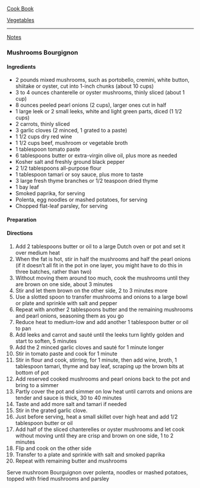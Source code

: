 [Cook Book](https://github.com/vmsmith/CookBook/blob/master/README.md)  

[Vegetables](https://github.com/vmsmith/CookBook/blob/master/vegetables.md)  

-----  

[Notes](https://github.com/vmsmith/CookBook/blob/master/notes.md)  

### Mushrooms Bourgignon  

#### Ingredients  

* 2 pounds mixed mushrooms, such as portobello, cremini, white button, shiitake or oyster, cut into 1-inch chunks (about 10 cups)
* 3 to 4 ounces chanterelle or oyster mushrooms, thinly sliced (about 1 cup)
* 8 ounces peeled pearl onions (2 cups), larger ones cut in half
* 1 large leek or 2 small leeks, white and light green parts, diced (1 1/2 cups)
* 2 carrots, thinly sliced
* 3 garlic cloves (2 minced, 1 grated to a paste)
* 1 1/2 cups dry red wine
* 1 1/2 cups beef, mushroom or vegetable broth
* 1 tablespoon tomato paste
* 6 tablespoons butter or extra-virgin olive oil, plus more as needed
* Kosher salt and freshly ground black pepper
* 2 1/2 tablespoons all-purpose flour
* 1 tablespoon tamari or soy sauce, plus more to taste
* 3 large fresh thyme branches or 1/2 teaspoon dried thyme
* 1 bay leaf
* Smoked paprika, for serving
* Polenta, egg noodles or mashed potatoes, for serving
* Chopped flat-leaf parsley, for serving

#### Preparation  



#### Directions  

1. Add 2 tablespoons butter or oil to a large Dutch oven or pot and set it over medium heat  
2. When the fat is hot, stir in half the mushrooms and half the pearl onions (if it doesn’t all fit in the pot in one layer, you might have to do this in three batches, rather than two)   
3. Without moving them around too much, cook the mushrooms until they are brown on one side, about 3 minutes  
4. Stir and let them brown on the other side, 2 to 3 minutes more  
5. Use a slotted spoon to transfer mushrooms and onions to a large bowl or plate and sprinkle with salt and pepper  
6. Repeat with another 2 tablespoons butter and the remaining mushrooms and pearl onions, seasoning them as you go  
7. Reduce heat to medium-low and add another 1 tablespoon butter or oil to pan  
8. Add leeks and carrot and sauté until the leeks turn lightly golden and start to soften, 5 minutes  
9. Add the 2 minced garlic cloves and sauté for 1 minute longer  
10. Stir in tomato paste and cook for 1 minute  
11. Stir in flour and cook, stirring, for 1 minute, then add wine, broth, 1 tablespoon tamari, thyme and bay leaf, scraping up the brown bits at bottom of pot  
12. Add reserved cooked mushrooms and pearl onions back to the pot and bring to a simmer  
13. Partly cover the pot and simmer on low heat until carrots and onions are tender and sauce is thick, 30 to 40 minutes  
14. Taste and add more salt and tamari if needed  
15. Stir in the grated garlic clove.
16. Just before serving, heat a small skillet over high heat and add 1/2 tablespoon butter or oil  
17. Add half of the sliced chanterelles or oyster mushrooms and let cook without moving until they are crisp and brown on one side, 1 to 2 minutes  
18. Flip and cook on the other side  
19. Transfer to a plate and sprinkle with salt and smoked paprika  
20. Repeat with remaining butter and mushrooms  

Serve mushroom Bourguignon over polenta, noodles or mashed potatoes, topped with fried mushrooms and parsley



